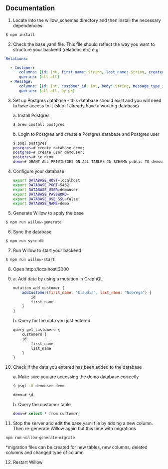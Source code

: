 ## Documentation

1. Locate into the willow_schemas directory and then install the necessary dependencies

```bash
$ npm install
```

2. Check the base.yaml file. This file should reflect the way you want to structure your backend (relations etc) e.g

```yaml
Relations:

  - Customer:
      columns: [id: Int, first_name: String, last_name: String, created_date: Date]
      queries: [all-all]
  - Message:
      columns: [id: Int, customer_id: Int, body: String, message_type_id: Int, created_date: Date]
      queries: [all-all, by-pk]
```

3. Set up Postgres database - this database should exist and you will need to have access to it (skip if already have a working database)


    a. Install Postgres 

    ```bash
    $ brew install postgres
    ```

    b. Login to Postgres and create a Postgres database and Postgres user

     ```bash
    $ psql postgres
    postgres=# create database demo;
    postgres=# create user demouser;
    postgres=# \c demo
    demo=# GRANT ALL PRIVILEGES ON ALL TABLES IN SCHEMA public TO demouser;
    ```

4. Configure your database 
  
    ```bash
    export DATABASE_HOST=localhost
    export DATABASE_PORT=5432
    export DATABASE_USER=demouser
    export DATABASE_PASSWORD=
    export DATABASE_USE_SSL=false
    export DATABASE_NAME=demo
    ```

5. Generate Willow to apply the base

```bash
$ npm run willow-generate 
```

6. Sync the database

```bash
$ npm run sync-db
```

7. Run Willow to start your backend 

```bash
$ npm run willow-start
```

8. Open http://localhost:3000

9. 
    a. Add data by using a mutation in GraphQL 

    ```javascript
    mutation add_customer {
        addCustomer(first_name: "Claudia", last_name: "Nobrega") {
            id
            first_name
        }
    }
    ```

    b. Query for the data you just entered

    ```javascript
    query get_customers {
        customers {
		id 
        	first_name
        	last_name
        }
    }
    ```

10. Check if the data you entered has been added to the database

	a. Make sure you are accessing the demo database correctly
	
	```bash
	$ psql -U demouser demo
	```
    ```javascript 
	demo=# \d
	```
	
	b. Query the customer table
	
	```bash
   	demo=# select * from customer;
    ```

	
11. Stop the server and edit the base.yaml file by adding a new column. Then re-generate Willow again but this time with migrations

```bash
npm run willow-generate-migrate
```

*migration files can be created for new tables, new columns, deleted columns and changed type of column

12. Restart Willow
